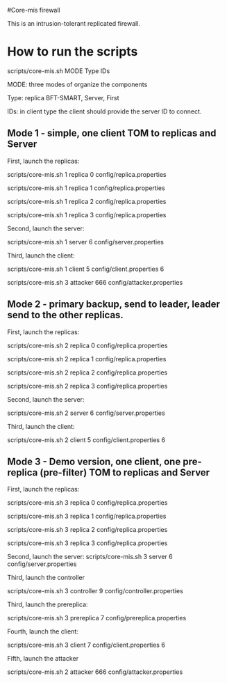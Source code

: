 #Core-mis firewall

This is an intrusion-tolerant replicated firewall.

# How to run the scripts
scripts/core-mis.sh MODE Type IDs

MODE: three modes of organize the components

Type: replica BFT-SMART, Server, First

IDs: in client type the client should provide the server ID to connect. 

## Mode 1 - simple, one client TOM to replicas and Server ####
First, launch the replicas:

scripts/core-mis.sh 1 replica 0 config/replica.properties

scripts/core-mis.sh 1 replica 1 config/replica.properties

scripts/core-mis.sh 1 replica 2 config/replica.properties

scripts/core-mis.sh 1 replica 3 config/replica.properties

Second, launch the server:

scripts/core-mis.sh 1 server 6 config/server.properties

Third, launch the client:

scripts/core-mis.sh 1 client 5 config/client.properties 6

scripts/core-mis.sh 3 attacker 666 config/attacker.properties 

## Mode 2 - primary backup, send to leader, leader send to the other replicas.
First, launch the replicas:

scripts/core-mis.sh 2 replica 0 config/replica.properties

scripts/core-mis.sh 2 replica 1 config/replica.properties

scripts/core-mis.sh 2 replica 2 config/replica.properties

scripts/core-mis.sh 2 replica 3 config/replica.properties

Second, launch the server:

scripts/core-mis.sh 2 server 6 config/server.properties


Third, launch the client:

scripts/core-mis.sh 2 client 5 config/client.properties 6


## Mode 3 - Demo version, one client, one pre-replica (pre-filter) TOM to replicas and Server ####
First, launch the replicas:

scripts/core-mis.sh 3 replica 0 config/replica.properties

scripts/core-mis.sh 3 replica 1 config/replica.properties

scripts/core-mis.sh 3 replica 2 config/replica.properties

scripts/core-mis.sh 3 replica 3 config/replica.properties


Second, launch the server: 
scripts/core-mis.sh 3 server 6 config/server.properties



Third, launch the controller

scripts/core-mis.sh 3 controller 9 config/controller.properties


Third, launch the prereplica:

scripts/core-mis.sh 3 prereplica 7 config/prereplica.properties


Fourth, launch the client:

scripts/core-mis.sh 3 client 7 config/client.properties 6


Fifth, launch the attacker

scripts/core-mis.sh 2 attacker 666 config/attacker.properties 

